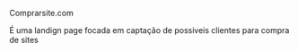 Comprarsite.com 

É uma landign page focada em captação de possiveis clientes para compra de sites  